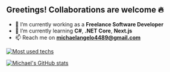 ## Greetings! Collaborations are welcome 🔥

<!--
**michaelAngelo1/michaelAngelo1** is a ✨ _special_ ✨ repository because its `README.md` (this file) appears on your GitHub profile.

Here are some ideas to get you started:

- 
- 👯 I’m looking to collaborate on ...
- 🤔 I’m looking for help with ...
- 💬 Ask me about ...
- 📫 How to reach me: ...
- 😄 Pronouns: ...
- ⚡ Fun fact: ...
-->

- 🔭 I’m currently working as a **Freelance Software Developer**
- 🌱 I’m currently learning **C#**, **.NET Core**, **Next.js**
- 📫 Reach me on **michaelangelo4489@gmail.com**
  
[![Most used techs](https://github-readme-stats-git-masterrstaa-rickstaa.vercel.app/api/top-langs/?username=michaelAngelo1)](https://github.com/anuraghazra/github-readme-stats)

[![Michael's GitHub stats](https://github-readme-stats.vercel.app/api?username=michaelAngelo1)](https://github.com/anuraghazra/github-readme-stats)

